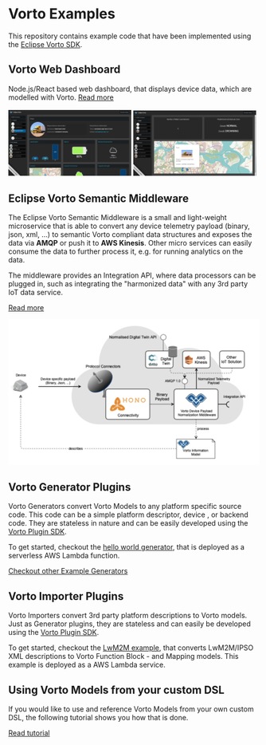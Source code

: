 # Vorto Examples

This repository contains example code that have been implemented using the [Eclipse Vorto SDK](https://www.eclipse.org/vorto).

## Vorto Web Dashboard

Node.js/React based web dashboard, that displays device data, which are modelled with Vorto. [Read more](vorto-dashboard/README.md)
<br/>
<br/>
<img src="vorto-dashboard/assets/deviceDashboard.png" width="49%"/> <img src="vorto-dashboard/assets/locatePage.png" width="49%"/>

## Eclipse Vorto Semantic Middleware

The Eclipse Vorto Semantic Middleware is a small and light-weight microservice that is able to convert any device telemetry payload (binary, json, xml, ...) to semantic Vorto compliant data structures and exposes the data via **AMQP** or push it to **AWS Kinesis**. Other micro services can easily consume the data to further process it, e.g. for running analytics on the data. 

The middleware provides an Integration API, where data processors can be plugged in, such as integrating the "harmonized data" with any 3rd party IoT data service. 

[Read more](vorto-middleware/Readme.md)

<img src="vorto-middleware/overview.png"/>

## Vorto Generator Plugins

Vorto Generators convert Vorto Models to any platform specific source code. This code can be a simple platform descriptor, device , or backend code. They are stateless in nature and can be easily developed using the [Vorto Plugin SDK](https://github.com/eclipse/vorto/tree/master/plugin-sdk). 

To get started, checkout the [hello world generator](vorto-generators/v2/helloworld-example), that is deployed as a serverless AWS Lambda function.

[Checkout other Example Generators](vorto-generators/Readme.md)

## Vorto Importer Plugins

Vorto Importers convert 3rd party platform descriptions to Vorto models. Just as Generator plugins, they are stateless and can easily be developed using the [Vorto Plugin SDK](https://github.com/eclipse/vorto/tree/master/plugin-sdk). 

To get started, checkout the [LwM2M example](vorto-importers/lwm2m), that converts LwM2M/IPSO XML descriptions to Vorto Function Block - and Mapping models. This example is deployed as a AWS Lambda service.

## Using Vorto Models from your custom DSL

If you would like to use and reference Vorto Models from your own custom DSL, the following tutorial shows you how that is done.
 
[Read tutorial](vorto-dsl-integration/Readme.md)
